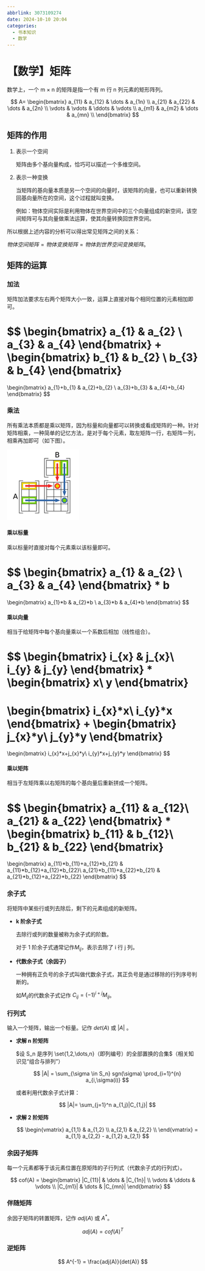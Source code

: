 ```yaml
---
abbrlink: 3073109274
date: 2024-10-10 20:04
categories:
  - 书本知识
  - 数学
---
```


# 【数学】矩阵

数学上，一个 m × n 的矩阵是指一个有 m 行 n 列元素的矩形阵列。

$$
A=
\begin{bmatrix}
a_{11} & a_{12} & \dots & a_{1n} \\
a_{21} & a_{22} & \dots & a_{2n} \\
\vdots & \vdots & \ddots & \vdots \\
a_{m1} & a_{m2} & \dots & a_{mn} \\
\end{bmatrix}
$$

## 矩阵的作用

1. 表示一个空间

   矩阵由多个基向量构成，恰巧可以描述一个多维空间。

2. 表示一种变换

   当矩阵的基向量本质是另一个空间的向量时，该矩阵的向量，也可以重新转换回基向量所在的空间，这个过程就叫变换。

   例如：物体空间实际是利用物体在世界空间中的三个向量组成的新空间，该空间矩阵可与其向量做乘法运算，使其向量转换回世界空间。

所以根据上述内容的分析可以得出常见矩阵之间的关系：

$物体空间矩阵=物体变换矩阵=物体到世界空间变换矩阵。$

## 矩阵的运算

### 加法

矩阵加法要求左右两个矩阵大小一致，运算上直接对每个相同位置的元素相加即可。

$$
\begin{bmatrix}
a_{1} & a_{2} \\
a_{3} & a_{4}
\end{bmatrix}
+
\begin{bmatrix}
b_{1} & b_{2} \\
b_{3} & b_{4}
\end{bmatrix}
=
\begin{bmatrix}
a_{1}+b_{1} & a_{2}+b_{2} \\
a_{3}+b_{3} & a_{4}+b_{4}
\end{bmatrix}
$$

### 乘法

所有乘法本质都是乘以矩阵，因为标量和向量都可以转换或看成矩阵的一种。针对矩阵相乘，一种简单的记忆方法，是对于每个元素，取左矩阵一行，右矩阵一列，相乘再加即可（如下图）。

![alt text](../../../assets/images/image-5.png)

#### 乘以标量

乘以标量时直接对每个元素乘以该标量即可。

$$
\begin{bmatrix}
a_{1} & a_{2} \\
a_{3} & a_{4}
\end{bmatrix}
*
b
=
\begin{bmatrix}
a_{1}*b & a_{2}*b \\
a_{3}*b & a_{4}*b
\end{bmatrix}
$$

#### 乘以向量

相当于给矩阵中每个基向量乘以一个系数后相加（线性组合）。

$$
\begin{bmatrix}
i_{x} & j_{x}\\
i_{y} & j_{y}
\end{bmatrix}
*
\begin{bmatrix}
x\\
y
\end{bmatrix}
=
\begin{bmatrix}
i_{x}*x\\
i_{y}*x
\end{bmatrix}
+
\begin{bmatrix}
j_{x}*y\\
j_{y}*y
\end{bmatrix}
=
\begin{bmatrix}
i_{x}*x+j_{x}*y\\
i_{y}*x+j_{y}*y
\end{bmatrix}
$$

#### 乘以矩阵

相当于左矩阵乘以右矩阵的每个基向量后重新拼成一个矩阵。

$$
\begin{bmatrix}
a_{11} & a_{12}\\
a_{21} & a_{22}
\end{bmatrix}
*
\begin{bmatrix}
b_{11} & b_{12}\\
b_{21} & b_{22}
\end{bmatrix}
=
\begin{bmatrix}
a_{11}*b_{11}+a_{12}*b_{21} & a_{11}*b_{12}+a_{12}*b_{22}\\
a_{21}*b_{11}+a_{22}*b_{21} & a_{21}*b_{12}+a_{22}*b_{22}
\end{bmatrix}
$$

### 余子式

将矩阵中某些行或列去除后，剩下的元素组成的新矩阵。

- **k 阶余子式**

  去除行或列的数量被称为余子式的阶数。

  对于 1 阶余子式通常记作$M_{ij}$，表示去除了 i 行 j 列。

- **代数余子式（余因子）**

  一种拥有正负号的余子式叫做代数余子式，其正负号是通过移除的行列序号判断的。

  如$M_{ij}$的代数余子式记作 $C_{ij} = (-1)^{i+j} M_{ij}$。

### 行列式

输入一个矩阵，输出一个标量。记作 $det(A)$ 或 $|A|$ 。

- **求解 n 阶矩阵**

  $设 S_n 是序列 \set{1,2,\dots,n}（即列编号）的全部置换的合集$（相关知识见“组合与排列”）

  $$
  |A| = \sum_{\sigma \in S_n} sgn(\sigma) \prod_{i=1}^{n} a_{i,\sigma(i)}
  $$

  或者利用代数余子式计算：

  $$
  |A|= \sum_{j=1}^n a_{1,j}|C_{1,j}|
  $$

- **求解 2 阶矩阵**

  $$
  \begin{vmatrix}
  a_{1,1} & a_{1,2} \\
  a_{2,1} & a_{2,2} \\
  \end{vmatrix}
  = a_{1,1} a_{2,2} - a_{1,2} a_{2,1}
  $$

### 余因子矩阵

每一个元素都等于该元素位置在原矩阵的子行列式（代数余子式的行列式）。

$$
cof(A) =
\begin{bmatrix}
|C_{11}| & \dots & |C_{1n}| \\
\vdots & \ddots & \vdots \\
|C_{m1}| & \dots & |C_{mn}|
\end{bmatrix}
$$

### 伴随矩阵

余因子矩阵的转置矩阵，记作 $adj(A)$ 或 $A^*$。

$$
adj(A) = cof(A)^T
$$

### 逆矩阵

$$
A^{-1} = \frac{adj(A)}{det(A)}
$$
